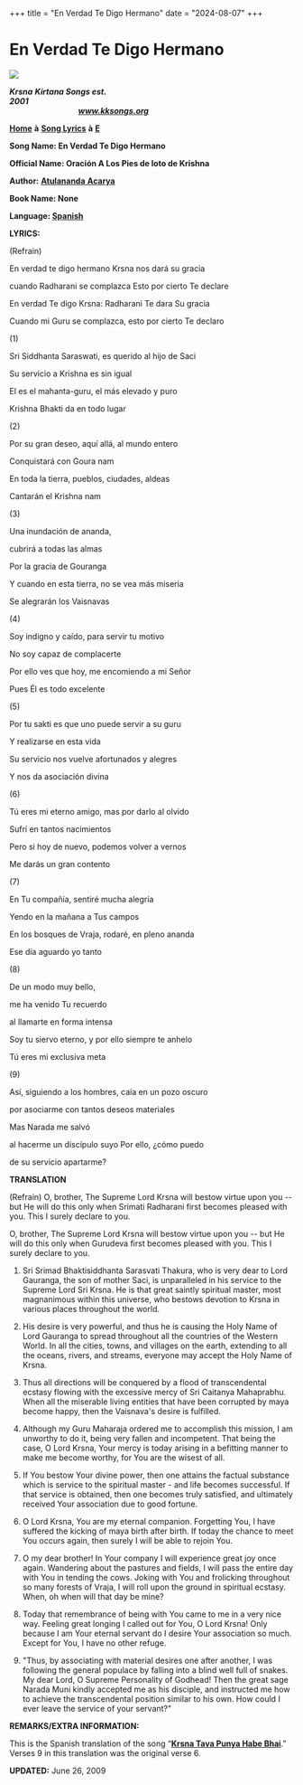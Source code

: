 +++
title = "En Verdad Te Digo Hermano"
date = "2024-08-07"
+++

# En Verdad Te Digo Hermano
**[![](http://kksongs.org/image_files/image002.jpg)](http://kksongs.org/)**

**_Krsna_** **_Kirtana Songs est. 2001_**                                                                                                                                                      **_www.kksongs.org_**

**[Home](http://kksongs.org/)** **à** **[Song Lyrics](http://kksongs.org/lyrics.html)** **à** **[E](http://kksongs.org/songs/song_e.html)**

**Song Name: En Verdad Te Digo Hermano**

**Official Name: Oración A Los Pies de loto de Krishna**

**Author:** [**Atulananda** **Acarya**](http://kksongs.org/authors/list/atulananda.html)

**Book Name: None**

**Language: [Spanish](http://kksongs.org/language/list/spanish.html)**

**LYRICS:**

(Refrain)

En verdad te digo hermano Krsna nos dará su gracia

cuando Radharani se complazca Esto por cierto Te declare

En verdad Te digo Krsna: Radharani Te dara Su gracia

Cuando mi Guru se complazca, esto por cierto Te declaro

(1)

Sri Siddhanta Saraswati, es querido al hijo de Saci

Su servicio a Krishna es sin igual

El es el mahanta\-guru, el más elevado y puro

Krishna Bhakti da en todo lugar

(2)

Por su gran deseo, aquí allá, al mundo entero

Conquistará con Goura nam

En toda la tierra, pueblos, ciudades, aldeas

Cantarán el Krishna nam

(3)

Una inundación de ananda,

cubrirá a todas las almas

Por la gracia de Gouranga

Y cuando en esta tierra, no se vea más miseria

Se alegrarán los Vaisnavas

(4)

Soy indigno y caído, para servir tu motivo

No soy capaz de complacerte

Por ello ves que hoy, me encomiendo a mi Señor

Pues Él es todo excelente

(5)

Por tu sakti es que uno puede servir a su guru

Y realizarse en esta vida

Su servicio nos vuelve afortunados y alegres

Y nos da asociación divina

(6)

Tú eres mi eterno amigo, mas por darlo al olvido

Sufrí en tantos nacimientos

Pero si hoy de nuevo, podemos volver a vernos

Me darás un gran contento

(7)

En Tu compañía, sentiré mucha alegría

Yendo en la mañana a Tus campos

En los bosques de Vraja, rodaré, en pleno ananda

Ese día aguardo yo tanto

(8)

De un modo muy bello,

me ha venido Tu recuerdo

al llamarte en forma intensa

Soy tu siervo eterno, y por ello siempre te anhelo

Tú eres mi exclusiva meta

(9)

Así, siguiendo a los hombres, caía en un pozo oscuro

por asociarme con tantos deseos materiales

Mas Narada me salvó

al hacerme un discípulo suyo Por ello, ¿cómo puedo

de su servicio apartarme?

**TRANSLATION**

(Refrain) O, brother, The Supreme Lord Krsna will bestow virtue upon you -- but He will do this only when Srimati Radharani first becomes pleased with you. This I surely declare to you.

O, brother, The Supreme Lord Krsna will bestow virtue upon you -- but He will do this only when Gurudeva first becomes pleased with you. This I surely declare to you.

1) Sri Srimad Bhaktisiddhanta Sarasvati Thakura, who is very dear to Lord Gauranga, the son of mother Saci, is unparalleled in his service to the Supreme Lord Sri Krsna. He is that great saintly spiritual master, most magnanimous within this universe, who bestows devotion to Krsna in various places throughout the world.

2) His desire is very powerful, and thus he is causing the Holy Name of Lord Gauranga to spread throughout all the countries of the Western World. In all the cities, towns, and villages on the earth, extending to all the oceans, rivers, and streams, everyone may accept the Holy Name of Krsna.

3) Thus all directions will be conquered by a flood of transcendental ecstasy flowing with the excessive mercy of Sri Caitanya Mahaprabhu. When all the miserable living entities that have been corrupted by maya become happy, then the Vaisnava's desire is fulfilled.

4) Although my Guru Maharaja ordered me to accomplish this mission, I am unworthy to do it, being very fallen and incompetent. That being the case, O Lord Krsna, Your mercy is today arising in a befitting manner to make me become worthy, for You are the wisest of all.

5) If You bestow Your divine power, then one attains the factual substance which is service to the spiritual master - and life becomes successful. If that service is obtained, then one becomes truly satisfied, and ultimately received Your association due to good fortune.

6) O Lord Krsna, You are my eternal companion. Forgetting You, I have suffered the kicking of maya birth after birth. If today the chance to meet You occurs again, then surely I will be able to rejoin You.

7) O my dear brother! In Your company I will experience great joy once again. Wandering about the pastures and fields, I will pass the entire day with You in tending the cows. Joking with You and frolicking throughout so many forests of Vraja, I will roll upon the ground in spiritual ecstasy. When, oh when will that day be mine?

8) Today that remembrance of being with You came to me in a very nice way. Feeling great longing I called out for You, O Lord Krsna! Only because I am Your eternal servant do I desire Your association so much. Except for You, I have no other refuge.

9) "Thus, by associating with material desires one after another, I was following the general populace by falling into a blind well full of snakes. My dear Lord, O Supreme Personality of Godhead! Then the great sage Narada Muni kindly accepted me as his disciple, and instructed me how to achieve the transcendental position similar to his own. How could I ever leave the service of your servant?"

**REMARKS/EXTRA INFORMATION:**

This is the Spanish translation of the song “**[Krsna Tava Punya Habe Bhai](http://kksongs.org/songs/k/krsnatavapunyahabe.html)**.” Verses 9 in this translation was the original verse 6.

**UPDATED:** June 26, 2009